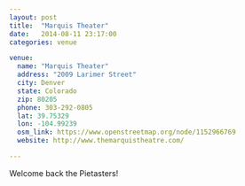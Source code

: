 ```yaml
---
layout: post
title:  "Marquis Theater"
date:   2014-08-11 23:17:00
categories: venue

venue:
  name: "Marquis Theater"
  address: "2009 Larimer Street"
  city: Denver
  state: Colorado
  zip: 80205
  phone: 303-292-0805
  lat: 39.75329
  lon: -104.99239
  osm_link: https://www.openstreetmap.org/node/1152966769
  website: http://www.themarquistheatre.com/

---
```


Welcome back the Pietasters!
